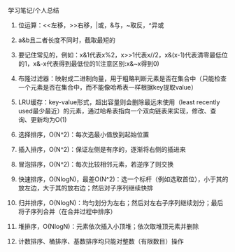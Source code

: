 学习笔记/个人总结

1. 位运算：<<左移，>>右移，|或，&与，~取反，^异或

2. a&b且二者长度不同时，截取最短的

3. 要记住常见的，例如：x&1代表x%2，x>>1代表x//2，x&(x-1)代表清零最低位的1，x&-x代表得到最低位的1(注意区别:x&~x得到0)

4. 布隆过滤器：映射成二进制向量，用于粗略判断元素是否在集合中（只能检查一个元素是否在集合中，而不能像哈希表一样根据key提取value）

5. LRU缓存：key-value形式，超出容量则会删除最远未使用（least recently used最少最近）的元素，通过哈希表指向一个双向链表来实现，修改、查询、更新均为O(1)

6. 选择排序，O(N^2)：每次选最小值放到起始位置

7. 插入排序，O(N^2)：保证左侧是有序的，逐渐将右侧的插进来

8. 冒泡排序，O(N^2)：每次比较相邻元素，若逆序了则交换

9. 快速排序，O(NlogN)，最差O(N^2)：选一个标杆（例如选取首位），小于其的放左边，大于其的放右边；然后对子序列继续快排

10. 归并排序，O(NlogN)：均匀划分为左右；然后对左右子序列继续划分；最后将子序列合并（在合并过程中排序）

11. 堆排序，O(NlogN)：元素依次插入小顶堆；依次取堆顶元素并删除

12. 计数排序、桶排序、基数排序均只能对整数（有限数目）操作